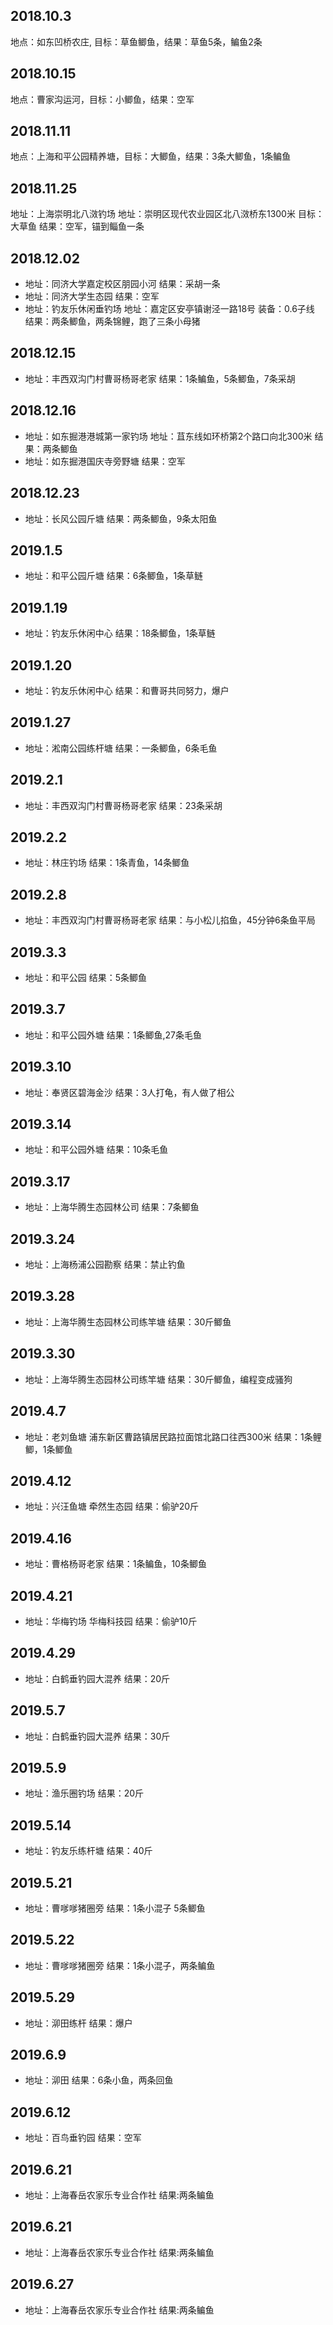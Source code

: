 ## 2018.10.3
地点：如东凹桥农庄, 目标：草鱼鲫鱼，结果：草鱼5条，鳊鱼2条

## 2018.10.15
地点：曹家沟运河，目标：小鲫鱼，结果：空军

## 2018.11.11
地点：上海和平公园精养塘，目标：大鲫鱼，结果：3条大鲫鱼，1条鳊鱼

## 2018.11.25
地址：上海崇明北八滧钓场 地址：崇明区现代农业园区北八滧桥东1300米          目标：大草鱼    结果：空军，锚到鲻鱼一条

## 2018.12.02
* 地址：同济大学嘉定校区朋园小河      结果：采胡一条
* 地址：同济大学生态园               结果：空军
* 地址：钓友乐休闲垂钓场         地址：嘉定区安亭镇谢泾一路18号    装备：0.6子线 结果：两条鲫鱼，两条锦鲤，跑了三条小母猪

## 2018.12.15
* 地址：丰西双沟门村曹哥杨哥老家     结果：1条鳊鱼，5条鲫鱼，7条采胡

## 2018.12.16
* 地址：如东掘港港城第一家钓场  地址：苴东线如环桥第2个路口向北300米    结果：两条鲫鱼
* 地址：如东掘港国庆寺旁野塘       结果：空军

## 2018.12.23
* 地址：长风公园斤塘            结果：两条鲫鱼，9条太阳鱼

## 2019.1.5
* 地址：和平公园斤塘            结果：6条鲫鱼，1条草鲢

## 2019.1.19
* 地址：钓友乐休闲中心          结果：18条鲫鱼，1条草鲢

## 2019.1.20
* 地址：钓友乐休闲中心          结果：和曹哥共同努力，爆户

## 2019.1.27
* 地址：淞南公园练杆塘          结果：一条鲫鱼，6条毛鱼

## 2019.2.1
* 地址：丰西双沟门村曹哥杨哥老家 结果：23条采胡

## 2019.2.2
* 地址：林庄钓场                结果：1条青鱼，14条鲫鱼

## 2019.2.8
* 地址：丰西双沟门村曹哥杨哥老家    结果：与小松儿掐鱼，45分钟6条鱼平局

## 2019.3.3
* 地址：和平公园                 结果：5条鲫鱼

## 2019.3.7
* 地址：和平公园外塘              结果：1条鲫鱼,27条毛鱼

## 2019.3.10
* 地址：奉贤区碧海金沙                 结果：3人打龟，有人做了相公

## 2019.3.14
* 地址：和平公园外塘               结果：10条毛鱼

## 2019.3.17
* 地址：上海华腾生态园林公司        结果：7条鲫鱼

## 2019.3.24
* 地址：上海杨浦公园勘察           结果：禁止钓鱼

## 2019.3.28
* 地址：上海华腾生态园林公司练竿塘        结果：30斤鲫鱼

## 2019.3.30
* 地址：上海华腾生态园林公司练竿塘     结果：30斤鲫鱼，编程变成骚狗

## 2019.4.7
* 地址：老刘鱼塘  浦东新区曹路镇居民路拉面馆北路口往西300米     结果：1条鲤鲫，1条鲫鱼

## 2019.4.12
* 地址：兴汪鱼塘  牵然生态园          结果：偷驴20斤

## 2019.4.16
* 地址：曹格杨哥老家                 结果：1条鳊鱼，10条鲫鱼

## 2019.4.21
* 地址：华梅钓场   华梅科技园         结果：偷驴10斤

## 2019.4.29
* 地址：白鹤垂钓园大混养             结果：20斤

## 2019.5.7
* 地址：白鹤垂钓园大混养             结果：30斤

## 2019.5.9
* 地址：渔乐圈钓场                  结果：20斤

## 2019.5.14
* 地址：钓友乐练杆塘                  结果：40斤

## 2019.5.21
* 地址：曹嗲嗲猪圈旁                结果：1条小混子  5条鲫鱼

## 2019.5.22
* 地址：曹嗲嗲猪圈旁                 结果：1条小混子，两条鳊鱼

## 2019.5.29
* 地址：泖田练杆                 结果：爆户

## 2019.6.9
* 地址：泖田                 结果：6条小鱼，两条回鱼

## 2019.6.12
* 地址：百鸟垂钓园                 结果：空军

## 2019.6.21
* 地址：上海春岳农家乐专业合作社        结果:两条鳊鱼

## 2019.6.21
* 地址：上海春岳农家乐专业合作社        结果:两条鳊鱼

## 2019.6.27
* 地址：上海春岳农家乐专业合作社        结果:两条鳊鱼
